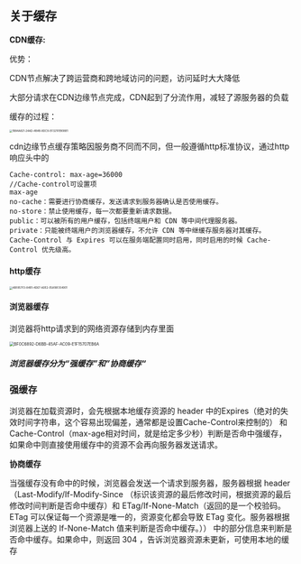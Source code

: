 ## 关于缓存



**CDN缓存:**

优势：

CDN节点解决了跨运营商和跨地域访问的问题，访问延时大大降低

大部分请求在CDN边缘节点完成，CDN起到了分流作用，减轻了源服务器的负载

缓存的过程：

<img src="/var/folders/65/71xg97ds6hnc7_6xq9b987rh0000gp/T/com.yinxiang.Mac/WebKitDnD.PwB1x6/1B84A821-24AD-4B4B-8DC9-EF321FEB08B1.png" alt="1B84A821-24AD-4B4B-8DC9-EF321FEB08B1" style="zoom:33%;" />

cdn边缘节点缓存策略因服务商不同而不同，但一般遵循http标准协议，通过http响应头中的

```
Cache-control: max-age=36000
//Cache-control可设置项
max-age
no-cache：需要进行协商缓存，发送请求到服务器确认是否使用缓存。
no-store：禁止使用缓存，每一次都要重新请求数据。
public：可以被所有的用户缓存，包括终端用户和 CDN 等中间代理服务器。
private：只能被终端用户的浏览器缓存，不允许 CDN 等中继缓存服务器对其缓存。
Cache-Control 与 Expires 可以在服务端配置同时启用，同时启用的时候 Cache-Control 优先级高。
```



#### http缓存

<img src="/var/folders/65/71xg97ds6hnc7_6xq9b987rh0000gp/T/com.yinxiang.Mac/WebKitDnD.sxeV7J/ABF857F3-84B1-4D67-A0E2-05A18F354901.png" alt="ABF857F3-84B1-4D67-A0E2-05A18F354901" style="zoom:33%;" />

#### 浏览器缓存

浏览器将http请求到的网络资源存储到内存里面

<img src="/var/folders/65/71xg97ds6hnc7_6xq9b987rh0000gp/T/com.yinxiang.Mac/WebKitDnD.ymsd2A/BF0C6892-D6BB-45AF-AC09-E1F15707EB6A.png" alt="BF0C6892-D6BB-45AF-AC09-E1F15707EB6A" style="zoom:50%;" />

##### 浏览器缓存分为“强缓存”和”协商缓存“

### 强缓存

浏览器在加载资源时，会先根据本地缓存资源的 header 中的Expires（绝对的失效时间字符串，这个容易出现偏差，通常都是设置Cache-Control来控制的） 和 Cache-Control（max-age相对时间，就是给定多少秒）判断是否命中强缓存，如果命中则直接使用缓存中的资源不会再向服务器发送请求。

**协商缓存**

当强缓存没有命中的时候，浏览器会发送一个请求到服务器，服务器根据 header（Last-Modify/If-Modify-Since （标识该资源的最后修改时间，根据资源的最后修改时间判断是否命中缓存）和 ETag/If-None-Match（返回的是一个校验码。ETag 可以保证每一个资源是唯一的，资源变化都会导致 ETag 变化。服务器根据浏览器上送的 If-None-Match 值来判断是否命中缓存。）） 中的部分信息来判断是否命中缓存。如果命中，则返回 304 ，告诉浏览器资源未更新，可使用本地的缓存